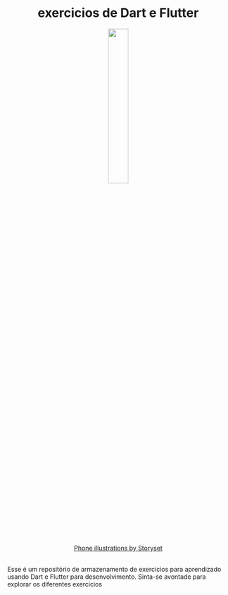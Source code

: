<div align="center">
  <h1>exercicios de Dart e Flutter</h1>
</div>

<div align="center">
  <img src="https://user-images.githubusercontent.com/100448388/235318038-923917a5-8df8-461d-a775-6a4d3496cb3a.gif" width="30%">
</div>
<div align="center">
  <a href="https://storyset.com/phone">Phone illustrations by Storyset</a>
</div>
<br>
<p>
  Esse é um repositório de armazenamento de exercicios para aprendizado usando Dart e Flutter para desenvolvimento. Sinta-se avontade para explorar os diferentes exercicios
</p>

